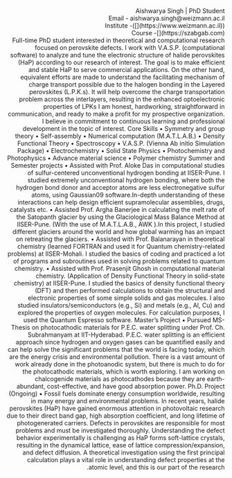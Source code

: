 <div dir="rtl"> 
 Aishwarya Singh | PhD Student
 <div dir="rtl"> 
 Email - aishwarya.singh@weizmann.ac.il 
   <div dir="rtl"> 
 Institute -([](https://www.weizmann.ac.il))
    <div dir="rtl"> 
 Course -[](https://szabgab.com) 
      <div dir="rtl"> 
Full-time PhD student interested in theoretical and computational research focused on perovskite 
defects. I work with V.A.S.P. (computational software) to analyze and tune the electronic structure of
halide perovskites (HaP) according to our research of interest. The goal is to make efficient and stable 
HaP to serve commercial applications. On the other hand, equivalent efforts are made to understand 
the facilitating mechanism of charge transport possible due to the halogen bonding in the Layered 
perovskites (L.P.K.s). It will help overcome the charge transportation problem across the interlayers, 
resulting in the enhanced optoelectronic properties of LPKs
I am honest, hardworking, straightforward in communication, and ready to make a profit for my 
prospective organization. I believe in commitment to continuous learning and professional 
development in the topic of interest.
Core Skills
• Symmetry and group theory
• Self-assembly
• Numerical computation (M.A.T.L.A.B.)
• Density Functional Theory
• Spectroscopy
• V.A.S.P. (Vienna Ab initio Simulation 
Package)
• Electrochemistry
• Solid State Physics
• Photochemistry and Photophysics
• Advance material science
• Polymer chemistry
Summer and Semester projects
• Assisted with Prof. Aloke Das in computational studies of sulfur-centered unconventional 
hydrogen bonding at IISER-Pune. I studied extremely unconventional hydrogen bonding, 
where both the hydrogen bond donor and acceptor atoms are less electronegative sulfur atoms,
using Gaussian09 software.In-depth understanding of these interactions can help design
efficient supramolecular assemblies, drugs, catalysts etc.
• Assisted Prof. Argha Banerjee in calculating the melt rate of the Satopanth glacier 
by using the Glaciological Mass Balance Method at IISER-Pune. (With the use of 
M.A.T.L.A.B., AWK ).In this project, I studied different glaciers around the world and how 
global warming has an impact on retreating the glaciers.
• Assisted with Prof. Balanarayan in theoretical chemistry (learned FORTRAN and used it for
Quantum chemistry-related problems) at IISER-Mohali. I studied the basics of coding and 
practiced a lot of programs and subroutines used in solving problems related to quantum 
chemistry.
• Assisted with Prof. Prasenjit Ghosh in computational material chemistry. (Application of 
Density Functional Theory in solid-state chemistry) at IISER-Pune. I studied the basics of 
density functional theory (DFT) and then performed calculations to obtain the structural and 
electronic properties of some simple solids and gas molecules. I also studied 
insulators/semiconductors (e.g., Si) and metals (e.g., Al, Cu) and explored the properties of 
oxygen molecules. For calculation purposes, I used the Quantum Espresso software.
Master’s Project
▪ Pursued MS-Thesis on photocathodic materials for P.E.C. water splitting under Prof. Ch. 
Subrahmanyam at IIT-Hyderabad. P.E.C. water splitting is an efficient approach since hydrogen 
and oxygen gases can be quantified easily and can help solve the significant problems that the 
world is facing today, which are the energy crisis and environmental pollution. There is a vast 
amount of work already done in the photoanodic system, but there is much to do for the 
photocathodic materials, which is worth exploring. I am working on chalcogenide materials as 
photocathodes because they are earth-abundant, cost-effective, and have good absorption power.
Ph.D. Project (Ongoing)
▪ Fossil fuels dominate energy consumption worldwide, resulting in many energy and environmental 
problems. In recent years, halide perovskites (HaP) have gained enormous attention in 
photovoltaic research due to their direct band gap, high absorption coefficient, and long lifetime of 
photogenerated carriers. Defects in perovskites are responsible for most problems and must be 
investigated thoroughly. Understanding the defect behavior experimentally is challenging as HaP 
forms soft-lattice crystals, resulting in the dynamical lattice, ease of lattice 
compression/expansion, and defect diffusion. A theoretical investigation using the first principal 
calculation plays a vital role in understanding defect properties at the atomic level, and this is our 
part of the research.
